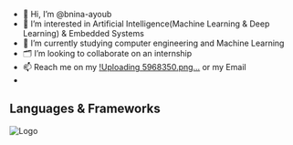 - 👋 Hi, I’m @bnina-ayoub
- 👀 I’m interested in Artificial Intelligence(Machine Learning & Deep Learning) & Embedded Systems
- 🌱 I’m currently studying computer engineering and Machine Learning
- 🗂️ I’m looking to collaborate on an internship
- 📫 Reach me on my [!Uploading 5968350.png…](https://www.linkedin.com/in/ayoub-bnina/)
 or my Email
- 
## Languages & Frameworks
![Logo](https://camo.githubusercontent.com/7027d600ec17ac3977aaf427063f446c82834cfaab188e9d81f09d8971beb5f9/68747470733a2f2f696d672e69636f6e73382e636f6d2f636f6c6f722f34382f3030303030302f7261737062657272792d70692e706e67)

<!---
bnina-ayoub/bnina-ayoub is a ✨ special ✨ repository because its `README.md` (this file) appears on your GitHub profile.
You can click the Preview link to take a look at your changes.
--->
